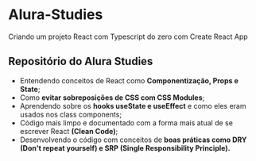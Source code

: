 # Alura-Studies
Criando um projeto React com Typescript do zero com Create React App

<h2>Repositório do Alura Studies</h2>

<ul>
<li>Entendendo conceitos de React como <strong>Componentização, Props e State</strong>;</li>
<li>Como  <strong>evitar sobreposições de CSS com CSS Modules</strong>;</li>
<li>Aprendendo sobre os <strong>hooks useState e useEffect</strong> e como eles eram usados nos class components;</li>
<li>
Código mais limpo e documentado com a forma mais atual de se escrever React <strong>(Clean Code)</strong>;</li>
<li>
Desenvolvendo o código com conceitos de <strong>boas práticas como DRY (Don't repeat yourself) e SRP (Single Responsibility Principle).</strong></li>
</ul>



